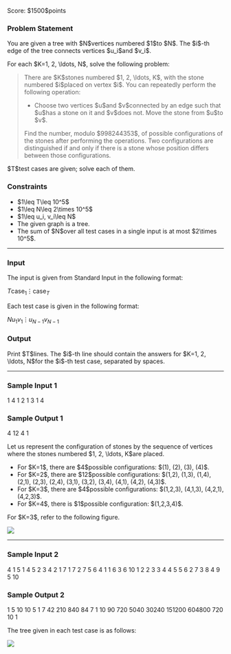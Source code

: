 
<div>

<span>

<span>

<p>
Score: $1500$points
</p>

<div>

<section>

### **Problem Statement**

<p>
You are given a tree with $N$vertices numbered $1$to $N$. The $i$-th edge of the tree connects vertices $u_i$and $v_i$.
</p>

<p>
For each $K=1, 2, \ldots, N$, solve the following problem:
</p>

<blockquote>

<p>
There are $K$stones numbered $1, 2, \ldots, K$, with the stone numbered $i$placed on vertex $i$.
You can repeatedly perform the following operation:
</p>

<ul>

<li>
Choose two vertices $u$and $v$connected by an edge such that $u$has a stone on it and $v$does not. Move the stone from $u$to $v$.
</li>

</ul>

<p>
Find the number, modulo $998244353$, of possible configurations of the stones after performing the operations. Two configurations are distinguished if and only if there is a stone whose position differs between those configurations.
</p>

</blockquote>

<p>
$T$test cases are given; solve each of them.
</p>

</section>

</div>

<div>

<section>

### **Constraints**

<ul>

<li>
$1\leq T\leq 10^5$
</li>

<li>
$1\leq N\leq 2\times 10^5$
</li>

<li>
$1\leq u_i, v_i\leq N$
</li>

<li>
The given graph is a tree.
</li>

<li>
The sum of $N$over all test cases in a single input is at most $2\times 10^5$.
</li>

</ul>

</section>

</div>

---

<div>

<div>

<section>

### **Input**

<p>
The input is given from Standard Input in the following format:
</p>

<div>

$T$$\text{case}_1$$\vdots$$\text{case}_T$
</div>

<p>
Each test case is given in the following format:
</p>

<div>

$N$$u_1$$v_1$$\vdots$$u_{N-1}$$v_{N-1}$
</div>

</section>

</div>

<div>

<section>

### **Output**

<p>
Print $T$lines. The $i$-th line should contain the answers for $K=1, 2, \ldots, N$for the $i$-th test case, separated by spaces.
</p>

</section>

</div>

</div>

---

<div>

<section>

### **Sample Input 1**

<div>

1
4
1 2
1 3
1 4

</div>

</section>

</div>

<div>

<section>

### **Sample Output 1**

<div>

4 12 4 1

</div>

<p>
Let us represent the configuration of stones by the sequence of vertices where the stones numbered $1, 2, \ldots, K$are placed.
</p>

<ul>

<li>
For $K=1$, there are $4$possible configurations: $(1), (2), (3), (4)$.
</li>

<li>
For $K=2$, there are $12$possible configurations: $(1,2), (1,3), (1,4), (2,1), (2,3), (2,4), (3,1), (3,2), (3,4), (4,1), (4,2), (4,3)$.
</li>

<li>
For $K=3$, there are $4$possible configurations: $(1,2,3), (4,1,3), (4,2,1), (4,2,3)$.
</li>

<li>
For $K=4$, there is $1$possible configuration: $(1,2,3,4)$.
</li>

</ul>

<p>
For $K=3$, refer to the following figure.
</p>

<p>

<img src="https://img.atcoder.jp/agc066/f2dc57ae01aa4f1ccb51c1a2b8fe7d15.png">

</img>

</p>

</section>

</div>

---

<div>

<section>

### **Sample Input 2**

<div>

4
1
5
1 4
5 2
3 4
2 1
7
1 7
2 7
5 6
4 1
1 6
3 6
10
1 2
2 3
3 4
4 5
5 6
2 7
3 8
4 9
5 10

</div>

</section>

</div>

<div>

<section>

### **Sample Output 2**

<div>

1
5 10 10 5 1
7 42 210 840 84 7 1
10 90 720 5040 30240 151200 604800 720 10 1

</div>

<p>
The tree given in each test case is as follows:
</p>

<p>

<img src="https://img.atcoder.jp/agc066/744a8d907603331334518cc5d7b62bb9.png">

</img>

</p>

</section>

</div>

</span>

</span>

</div>
